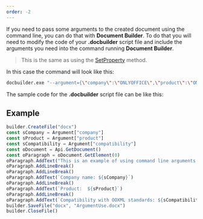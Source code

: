 ```yaml
---
order: -2
---
```


If you need to pass some arguments to the created document using the command line, you can do that with **Document Builder**. To do that you will need to modify the code of your **.docbuilder** script file and include the arguments you need into the command running **Document Builder**.

> This is the same as using the [SetProperty](../../Builder%20Framework/C++/CDocBuilder/SetProperty/index.md) method.

In this case the command will look like this:

```sh
docbuilder.exe "--argument={\"company\":\"ONLYOFFICE\",\"product\":\"ONLYOFFICE Document Builder\",\"compatibility\":\"100%\"}" "path-to-file\sample_with_arguments.docbuilder"
```

The sample code for the **.docbuilder** script file can be like this:

## Example

```js
builder.CreateFile("docx")
const sCompany = Argument["company"]
const sProduct = Argument["product"]
const sCompatibility = Argument["compatibility"]
const oDocument = Api.GetDocument()
const oParagraph = oDocument.GetElement(0)
oParagraph.AddText("This is an example of using command line arguments with ONLYOFFICE Document Builder.")
oParagraph.AddLineBreak()
oParagraph.AddLineBreak()
oParagraph.AddText(`Company name: ${sCompany}`)
oParagraph.AddLineBreak()
oParagraph.AddText(`Product:  ${sProduct}`)
oParagraph.AddLineBreak()
oParagraph.AddText(`Compatibility with OOXML standards: ${sCompatibility}`)
builder.SaveFile("docx", "ArgumentUse.docx")
builder.CloseFile()
```
